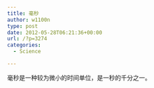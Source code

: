 ```yaml
---
title: 毫秒
author: w1100n
type: post
date: 2012-05-28T06:21:36+00:00
url: /?p=3274
categories:
  - Science

---
```

毫秒是一种较为微小的时间单位，是一秒的千分之一。